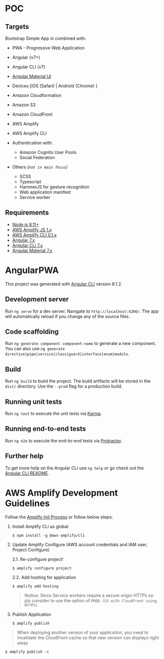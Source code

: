 # POC

## Targets

Bootstrap Simple App in combined with:

* PWA - Progressive Web Application
* Angular (v7+)
* Angular CLI (v7)
* [Angular Material UI](https://material.angular.io/)
* Devices [iOS (Safari) | Android (Chrome) ]

* Amazon Cloudformation
* Amazon S3
* Amazon CloudFront
* AWS Amplify
* AWS Amplify CLI
* Authentication with:
    + Amazon Cognito User Pools
    + Social Federation

* Others *(`not in main focus`)*
    + SCSS
    + Typescript
    + HammerJS for gesture recognition
    + Web application manifest
    + Service worker

## Requirements

* [Node.js 8.11+](https://nodejs.org)
* [AWS Amplify JS 1.x](https://aws-amplify.github.io/media/get_started)
* [AWS Amplify CLI 0.1.x](https://aws-amplify.github.io/media/get_started)
* [Angular 7.x](https://angular.io)
* [Angular CLI 7.x](https://cli.angular.io)
* [Angular Material 7.x](https://material.angular.io)


# AngularPWA

This project was generated with [Angular CLI](https://github.com/angular/angular-cli) version 8.1.2.

## Development server

Run `ng serve` for a dev server. Navigate to `http://localhost:4200/`. The app will automatically reload if you change any of the source files.

## Code scaffolding

Run `ng generate component component-name` to generate a new component. You can also use `ng generate directive|pipe|service|class|guard|interface|enum|module`.

## Build

Run `ng build` to build the project. The build artifacts will be stored in the `dist/` directory. Use the `--prod` flag for a production build.

## Running unit tests

Run `ng test` to execute the unit tests via [Karma](https://karma-runner.github.io).

## Running end-to-end tests

Run `ng e2e` to execute the end-to-end tests via [Protractor](http://www.protractortest.org/).

## Further help

To get more help on the Angular CLI use `ng help` or go check out the [Angular CLI README](https://github.com/angular/angular-cli/blob/master/README.md).

# AWS Amplify Development Guidelines

Follow the [Amplify Init Process](https://aws-amplify.github.io/docs/cli-toolchain/quickstart?sdk=js) or follow below steps:

1. Install Amplify CLI as global

    ```$ npm install -g @aws-amplify/cli```

2. Update Amplify Configure (AWS account credentials and IAM user, Project Configure)

    2.1. Re-configure project!

    ```$ amplify configure project```

    2.2. Add hosting for application

    ```$ amplify add hosting```

    > Notice: Since Service workers require a secure origin HTTPs so pls consider to use the option of `PROD (S3 with CloudFront using HTTPS)`

3. Publish Application

    ```$ amplify publish```

> When deploying another version of your application, you need to invalidate the CloudFront cache so that new version can displays right away

```$ amplify publish -c```
